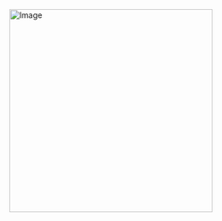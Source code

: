 <img width="363" alt="Image" src="https://github.com/user-attachments/assets/16eaf693-4911-4d30-acc7-b8dbb8f3ee34" />
